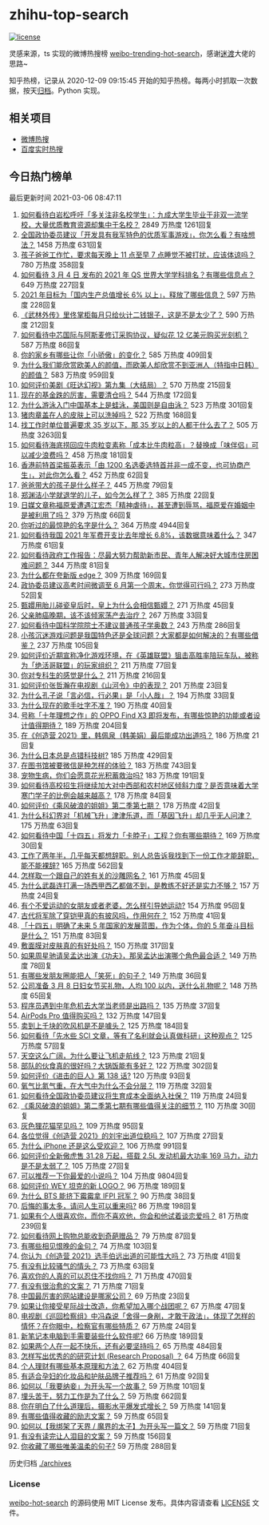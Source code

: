 # zhihu-top-search

[![license](https://img.shields.io/github/license/Arrackisarookie/zhihu-top-search)](https://github.com/Arrackisarookie/zhihu-top-search/blob/master/LICENSE)

灵感来源，ts 实现的微博热搜榜 [weibo-trending-hot-search](https://github.com/justjavac/weibo-trending-hot-search)，感谢[迷渡](https://github.com/justjavac)大佬的思路~

知乎热榜，记录从 2020-12-09 09:15:45 开始的知乎热榜。每两小时抓取一次数据，按天[归档](./archives)。Python 实现。

## 相关项目
+ [微博热搜](https://github.com/Arrackisarookie/weibo-hot-search)
+ [百度实时热搜](https://github.com/Arrackisarookie/baidu-hot-search)

## 今日热门榜单

<!-- Rank Begin -->

最后更新时间 2021-03-06 08:47:11

1. [如何看待白岩松呼吁「多关注非名校学生」：九成大学生毕业于非双一流学校，大量优质教育资源却集中于名校？](https://www.zhihu.com/question/447502298) 2849 万热度 1261回复
1. [全国政协委员建议「开发具有我军特色的优质军事游戏」，你怎么看？有啥想法？](https://www.zhihu.com/question/447713024) 1458 万热度 631回复
1. [孩子爸爸工作忙，要求每天晚上 11 点至早 7 点睡觉不被打扰，应该体谅吗？](https://www.zhihu.com/question/445300705) 780 万热度 358回复
1. [如何看待 3 月 4 日 发布的 2021 年 QS 世界大学学科排名？有哪些信息点？](https://www.zhihu.com/question/400513576) 649 万热度 227回复
1. [2021 年目标为「国内生产总值增长 6% 以上」，释放了哪些信息？](https://www.zhihu.com/question/447676515) 597 万热度 228回复
1. [《武林外传》里佟掌柜每月只给伙计二钱银子，这是不是太少了？](https://www.zhihu.com/question/46548040) 590 万热度 212回复
1. [如何看待中芯国际与阿斯麦修订采购协议，疑似花 12 亿美元购买光刻机？](https://www.zhihu.com/question/447504157) 587 万热度 86回复
1. [你的家乡有哪些让你「小骄傲」的变化？](https://www.zhihu.com/question/447184809) 585 万热度 409回复
1. [为什么我们能欣赏欧美人的颜值，而欧美人却欣赏不到亚洲人（特指中日韩）的颜值？](https://www.zhihu.com/question/287635027) 583 万热度 959回复
1. [如何评价美剧《旺达幻视》第九集（大结局）？](https://www.zhihu.com/question/446803617) 570 万热度 215回复
1. [现在的基金跌的厉害，需要清仓吗？](https://www.zhihu.com/question/446437369) 544 万热度 172回复
1. [为什么游泳入门中国基本上是蛙泳，美国则是自由泳？](https://www.zhihu.com/question/21555620) 523 万热度 301回复
1. [猪肉章盖在人的皮肤上可以洗掉吗？](https://www.zhihu.com/question/447167970) 522 万热度 168回复
1. [找工作时单位普遍要求 35 岁以下，那 35 岁以上的人都干什么去了？](https://www.zhihu.com/question/283474944) 505 万热度 3263回复
1. [如何看待海底捞回应牛肉粒变素称「成本比牛肉粒高」？替换成「味伴侣」可以减少浪费吗？](https://www.zhihu.com/question/447743878) 458 万热度 181回复
1. [香港前特首梁振英表示「由 1200 名选委选特首并非一成不变，也可协商产生」，对此你怎么看？](https://www.zhihu.com/question/447634801) 452 万热度 62回复
1. [爸爸带大的孩子是什么样子？](https://www.zhihu.com/question/447602960) 445 万热度 79回复
1. [郑渊洁小学就退学的儿子，如今怎么样了？](https://www.zhihu.com/question/420244905) 385 万热度 22回复
1. [日媒文章称福原爱遭遇江宏杰「精神虐待」，甚至遭到辱骂，福原爱在婚姻中是被利用了吗？](https://www.zhihu.com/question/447558400) 379 万热度 66回复
1. [你听过的最惊艳的名字是什么？](https://www.zhihu.com/question/265694919) 364 万热度 4944回复
1. [如何看待我国 2021 年军费开支比去年增长 6.8%，该数据意味着什么？](https://www.zhihu.com/question/447716140) 347 万热度 61回复
1. [如何看待政府工作报告：尽最大努力帮助新市民、青年人解决好大城市住房困难问题？](https://www.zhihu.com/question/447683130) 344 万热度 81回复
1. [为什么都在夸新版 edge？](https://www.zhihu.com/question/385302999) 309 万热度 169回复
1. [政协委员建议高考时间微调至 6 月第一个周末，你觉得可行吗？](https://www.zhihu.com/question/447599285) 273 万热度 52回复
1. [甄嬛用胎儿碰瓷皇后时，皇上为什么会相信甄嬛？](https://www.zhihu.com/question/447167897) 271 万热度 45回复
1. [父亲肺癌晚期，该不该倾家荡产去治疗？](https://www.zhihu.com/question/446433748) 267 万热度 33回复
1. [如何看待中国科学院院士不建议普通孩子学奥数？](https://www.zhihu.com/question/447598462) 243 万热度 286回复
1. [小孩沉迷游戏问题是我国特色还是全球问题？大家都是如何解决的？有哪些借鉴？](https://www.zhihu.com/question/447393189) 237 万热度 105回复
1. [如何评价近期宣称净化游戏环境，在《英雄联盟》狙击高胜率陪玩车队，被称为「绝活哥联盟」的玩家组织？](https://www.zhihu.com/question/446977830) 211 万热度 77回复
1. [你对专科生的感觉是什么？](https://www.zhihu.com/question/436236719) 211 万热度 216回复
1. [如何评价张哲瀚在电视剧《山河令》中的表现？](https://www.zhihu.com/question/445942088) 201 万热度 23回复
1. [为什么孔子说「言必信，行必果」是「小人哉」？](https://www.zhihu.com/question/447456514) 194 万热度 33回复
1. [为什么现在的歌手吐字不准？](https://www.zhihu.com/question/444895561) 190 万热度 40回复
1. [号称「十年理想之作」的 OPPO Find X3 即将发布，有哪些惊艳的功能或者设计值得期待？](https://www.zhihu.com/question/447018773) 189 万热度 204回复
1. [在《创造营 2021》里，韩佩泉（韩美娟）最后能成功出道吗？](https://www.zhihu.com/question/446747728) 186 万热度 21回复
1. [为什么日本总是点错科技树?](https://www.zhihu.com/question/327279221) 185 万热度 429回复
1. [在图书馆被要微信是种怎样的体验？](https://www.zhihu.com/question/363156843) 183 万热度 743回复
1. [宠物生病，你们会愿意花光积蓄救治吗?](https://www.zhihu.com/question/425005227) 183 万热度 191回复
1. [如何看待高校招生将继续加大对中西部和农村地区倾斜力度？是否意味着大学寒门学子的比例会越来越高？](https://www.zhihu.com/question/447689879) 178 万热度 84回复
1. [如何评价《乘风破浪的姐姐》第二季第七期？](https://www.zhihu.com/question/447701647) 178 万热度 42回复
1. [为什么科幻界对「机械飞升」津津乐道，而「基因飞升」却几乎无人问津？](https://www.zhihu.com/question/441417478) 175 万热度 63回复
1. [如何看待中国「十四五」将发力「卡脖子」工程？你有哪些期待？](https://www.zhihu.com/question/447374901) 169 万热度 30回复
1. [工作了两年半，几乎每天都想辞职。别人总告诉我找到下一份工作才能辞职，能不能裸辞?](https://www.zhihu.com/question/424561981) 165 万热度 562回复
1. [怎样取一个跟自己的姓有关的沙雕网名？](https://www.zhihu.com/question/447273744) 161 万热度 45回复
1. [为什么武磊连打满一场西甲西乙都做不到，是教练不好还是实力不够？](https://www.zhihu.com/question/445369676) 157 万热度 24回复
1. [有个不爱运动的女朋友或者老婆，怎么样引导她运动?](https://www.zhihu.com/question/279354545) 154 万热度 95回复
1. [古代将军除了穿铠甲真的有披风吗，作用何在？](https://www.zhihu.com/question/447145533) 152 万热度 41回复
1. [「十四五」明确了未来 5 年国家的发展蓝图，作为个体，你的 5 年奋斗目标是什么？](https://www.zhihu.com/question/447189057) 151 万热度 83回复
1. [敷面膜对皮肤真的有好处吗？](https://www.zhihu.com/question/391377441) 150 万热度 317回复
1. [如果周星驰请吴孟达出演《功夫》，那吴孟达出演哪个角色最合适？](https://www.zhihu.com/question/446992925) 149 万热度 78回复
1. [有哪些发朋友圈能把人「笑死」的句子？](https://www.zhihu.com/question/447348553) 149 万热度 36回复
1. [公司准备 3 月 8 日妇女节买礼物，人均 100 以内，送什么礼物呢？](https://www.zhihu.com/question/445284756) 148 万热度 65回复
1. [程序员遇到中年危机去大学当老师是出路吗？](https://www.zhihu.com/question/447469652) 135 万热度 37回复
1. [AirPods Pro 值得购买吗？](https://www.zhihu.com/question/352991503) 132 万热度 147回复
1. [卖到上千块的吹风机是不是噱头？](https://www.zhihu.com/question/437185776) 125 万热度 184回复
1. [如何看待「先水些 SCI 文章，等有了名利就会认真做科研」这种观点？](https://www.zhihu.com/question/447208754) 125 万热度 57回复
1. [天空这么广阔，为什么要让飞机走航线？](https://www.zhihu.com/question/47230743) 123 万热度 21回复
1. [部队的伙食真的很好吗？大锅饭能有多好？](https://www.zhihu.com/question/441827814) 122 万热度 302回复
1. [如何评价《进击的巨人》第 138 话?](https://www.zhihu.com/question/447831579) 120 万热度 93回复
1. [氧气比氮气重，在大气中为什么不会分层？](https://www.zhihu.com/question/447442889) 119 万热度 32回复
1. [如何看待全国政协委员建议将生育成本全面纳入社保？](https://www.zhihu.com/question/447719402) 119 万热度 24回复
1. [《乘风破浪的姐姐》第二季第七期有哪些值得关注的细节？](https://www.zhihu.com/question/447702009) 110 万热度 30回复
1. [灰色狸花猫罕见吗？](https://www.zhihu.com/question/339386346) 109 万热度 95回复
1. [各位觉得《创造营 2021》的刘宇出道位稳吗？](https://www.zhihu.com/question/447579155) 107 万热度 27回复
1. [为什么 iPhone 还是这么受欢迎？](https://www.zhihu.com/question/430965272) 106 万热度 991回复
1. [如何评价全新傲虎售 31.28 万起，搭载 2.5L 发动机最大功率 169 马力，动力是不是太弱了？](https://www.zhihu.com/question/447556921) 105 万热度 27回复
1. [可以推荐一下你最爱的小说吗？](https://www.zhihu.com/question/421140236) 104 万热度 9804回复
1. [如何评价 WEY 坦克的新 LOGO？](https://www.zhihu.com/question/447693450) 96 万热度 189回复
1. [为什么 BTS 能挤下霉霉拿 IFPI 冠军？](https://www.zhihu.com/question/447662670) 90 万热度 38回复
1. [后悔的事太多，请问人生可以重来吗?](https://www.zhihu.com/question/446942128) 86 万热度 198回复
1. [如果有个人很喜欢你，而你不喜欢他，你会和他试着谈恋爱吗？](https://www.zhihu.com/question/446463502) 81 万热度 239回复
1. [如何看待网上购物总能收到奇葩赠品？](https://www.zhihu.com/question/447749467) 79 万热度 87回复
1. [有哪些相见恨晚的金句？](https://www.zhihu.com/question/353658227) 74 万热度 103回复
1. [你认为《创造营 2021》选手伯远出道的可能性大吗？](https://www.zhihu.com/question/445478825) 73 万热度 41回复
1. [有没有比较骚气的情头？](https://www.zhihu.com/question/264424005) 73 万热度 63回复
1. [喜欢你的人真的可以忍住不找你吗？](https://www.zhihu.com/question/433052807) 71 万热度 470回复
1. [有没有很治愈的文案？](https://www.zhihu.com/question/442490819) 71 万热度 71回复
1. [中国最厉害的网站建设是哪家公司？](https://www.zhihu.com/question/22810354) 69 万热度 23回复
1. [如果让你接受星际战士改造，你希望加入哪个战团呢？](https://www.zhihu.com/question/447312970) 67 万热度 47回复
1. [电视剧《巡回检察组》中冯森说「舍得一身剐，才敢干政法」，体现了怎样的情怀？在你眼中，检察官有哪些特质？](https://www.zhihu.com/question/447573255) 67 万热度 24回复
1. [新笔记本电脑到手需要装些什么软件呢?](https://www.zhihu.com/question/369118255) 66 万热度 189回复
1. [如果两个人在一起不快乐，还有必要坚持吗？](https://www.zhihu.com/question/444490778) 65 万热度 484回复
1. [怎样写出优秀的的研究计划 (Research Proposal) ？](https://www.zhihu.com/question/23695058) 64 万热度 66回复
1. [个人理财有哪些基本原理和方法？](https://www.zhihu.com/question/19575803) 62 万热度 404回复
1. [有适合孕妇的化妆品和护肤品牌子推荐吗？](https://www.zhihu.com/question/313974140) 61 万热度 92回复
1. [如何以「我要纳妾」为开头写一个故事？](https://www.zhihu.com/question/438570353) 59 万热度 101回复
1. [埋头苦干，努力工作是为了什么？](https://www.zhihu.com/question/441896814) 59 万热度 662回复
1. [你在明白了什么道理后，摄影水平爆发式增长？](https://www.zhihu.com/question/438725584) 59 万热度 141回复
1. [有哪些值得收藏的励志文案？](https://www.zhihu.com/question/444546533) 59 万热度 65回复
1. [如何以【我绑架了天界 / 魔界的太子】为开头写一篇文？](https://www.zhihu.com/question/440933441) 59 万热度 71回复
1. [有没有读完让人泪目的文案？](https://www.zhihu.com/question/440718782) 59 万热度 156回复
1. [你收藏了哪些唯美温柔的句子?](https://www.zhihu.com/question/431471827) 59 万热度 288回复
<!-- Rank End -->

历史归档 [./archives](./archives)

### License

[weibo-hot-search](https://github.com/Arrackisarookie/zhihu-top-search) 的源码使用 MIT License 发布。具体内容请查看 [LICENSE](./LICENSE) 文件。
